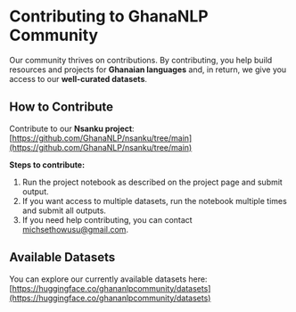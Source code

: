 # Contributing to GhanaNLP Community

Our community thrives on contributions. By contributing, you help build resources and projects for **Ghanaian languages** and, in return, we give you access to our **well-curated datasets**.  

## How to Contribute

Contribute to our **Nsanku project**:  
[https://github.com/GhanaNLP/nsanku/tree/main](https://github.com/GhanaNLP/nsanku/tree/main)

**Steps to contribute:**

1. Run the project notebook as described on the project page and submit output. 
2. If you want access to multiple datasets, run the notebook multiple times and submit all outputs.
3. If you need help contributing, you can contact michsethowusu@gmail.com.

## Available Datasets

You can explore our currently available datasets here:  
[https://huggingface.co/ghananlpcommunity/datasets](https://huggingface.co/ghananlpcommunity/datasets)
